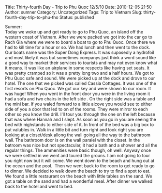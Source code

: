 Title: Thirty-fourth Day - Trip to Phu Quoc 12/5/10
Date: 2010-12-05 21:50
Author: sumner
Category: Uncategorized
Tags: Trip to Vietnam
Slug: thirty-fourth-day-trip-to-phu-tho
Status: published

Sumner:  
Today we woke up and got ready to go to Phu Quoc, an island off the
western coast of Vietnam. After we were packed we got into the car go to
Rach Gia where we were to board a boat to go to Phu Quoc. Once there we
had to kill time for a hour or so. We had lunch and then went to the
dock. Our boats name was the Super Dong Express. It was suposedly a
hydrofoil and most likely it was but sometimes companys just think a
word sound like a good way to market their services to tourists and may
not even know what it means. It was like an airplane in some respects
like having set seats. It was pretty cramped so it was a pretty long two
and a half hours. We got to Phu Quoc safe and sound. We were picked up
at the dock and drove to our hotel. The one that we picked was called
Cassia Cottages. It was one of the first resorts on Phu Quoc. We got our
key and were shown to our room. It was huge! When you went in the front
door you were in the living room it had a sofa and two chairs in the
left side . On the right side was a table and the mini bar. If you waled
forward to a little alcove you would see to either side of you a door
that led to on of the rooms. They were mirror to each other so you know
the drill. I'll tour you through the one on the left because that was
where Hannah and I slept. As soon as you go in you are seeing the bed
with nighstands to either side of it. In front of the bed was a big box
to put valubles in. Walk in a little bit and turn right and look right
you are looking at a closet/desk allong the wall going all the way to
the bathroom wall. The bathroom door is on the wall paralel with the
closet. In the batroom was nice but not spectacular, it had a bath and a
shower and all the regular things. The ammenities were basic though, oh
well. Anyway once we were settled in we went and toured the grouns. I am
not going to tour you right now but it will come. We went down to the
beach and hung out at the ocean and the pool.  Then we went back to the
room to get ready to go to dinner. We decided to walk down the beach to
try to find a spot to eat. We found a little restaurant on the beach
with little tables on the sand. We got a table on the sand and had a
wonderful meal. After dinner we walked back to the hotel and went to
bed.
